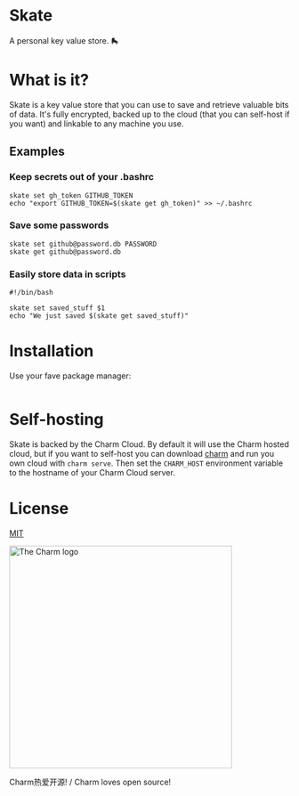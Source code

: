 # Skate

A personal key value store. 🛼

# What is it?

Skate is a key value store that you can use to save and retrieve valuable bits
of data. It's fully encrypted, backed up to the cloud (that you can self-host
if you want) and linkable to any machine you use.

## Examples

### Keep secrets out of your .bashrc

```
skate set gh_token GITHUB_TOKEN
echo "export GITHUB_TOKEN=$(skate get gh_token)" >> ~/.bashrc
```

### Save some passwords

```
skate set github@password.db PASSWORD
skate get github@password.db
```

### Easily store data in scripts

```
#!/bin/bash

skate set saved_stuff $1
echo "We just saved $(skate get saved_stuff)"
```

# Installation

Use your fave package manager:

```
```

# Self-hosting

Skate is backed by the Charm Cloud. By default it will use the Charm hosted
cloud, but if you want to self-host you can download
[charm](https://github.com/charmbracelet/charm) and run you own cloud with
`charm serve`. Then set the `CHARM_HOST` environment variable to the hostname
of your Charm Cloud server.

# License

[MIT](https://github.com/charmbracelet/skate/raw/master/LICENSE)

<a href="https://charm.sh/"><img alt="The Charm logo" src="https://stuff.charm.sh/charm-badge-unrounded.jpg" width="400"></a>

Charm热爱开源! / Charm loves open source!
